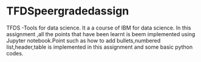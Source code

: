 # TFDSpeergradedassign
TFDS -Tools for data science. It a a course of IBM for data science.
In this assignment ,all the points that have been learnt is beem implemented using Jupyter notebook.Point such as how to add bullets,numbered list,header,table is implemented in this assignment and some basic python codes.
